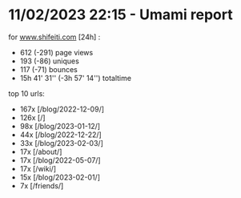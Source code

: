 # 11/02/2023 22:15 - Umami report
for www.shifeiti.com [24h] :

 - 612 (-291) page views
 - 193 (-86) uniques
 - 117 (-71) bounces
 - 15h 41' 31'' (-3h 57' 14'') totaltime


top 10 urls:
 - 167x [/blog/2022-12-09/]
 - 126x [/]
 - 98x [/blog/2023-01-12/]
 - 44x [/blog/2022-12-22/]
 - 33x [/blog/2023-02-03/]
 - 17x [/about/]
 - 17x [/blog/2022-05-07/]
 - 17x [/wiki/]
 - 15x [/blog/2023-02-01/]
 - 7x [/friends/]


